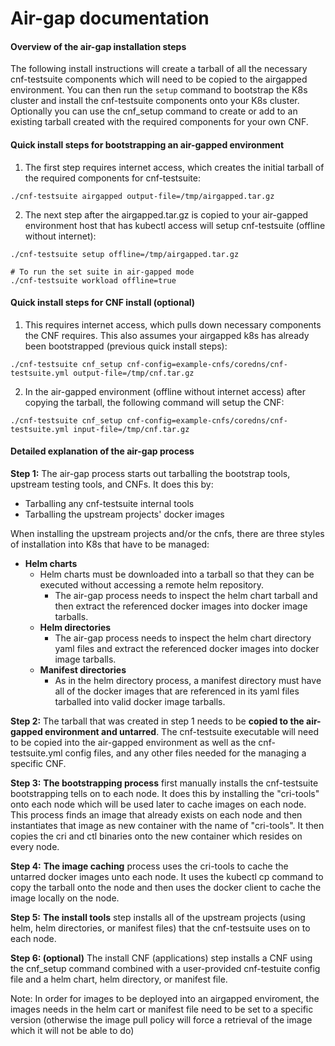 # Air-gap documentation

#### Overview of the air-gap installation steps

The following install instructions will create a tarball of all the necessary cnf-testsuite components which will need to be copied to the airgapped environment.  You can then run the `setup` command to bootstrap the K8s cluster and install the cnf-testsuite components onto your K8s cluster.  Optionally you can use the cnf_setup command to create or add to an existing tarball created with the required components for your own CNF.

#### Quick install steps for bootstrapping an air-gapped environment

1. The first step requires internet access, which creates the initial tarball of the required components for cnf-testsuite:
```
./cnf-testsuite airgapped output-file=/tmp/airgapped.tar.gz
```
2. The next step after the airgapped.tar.gz is copied to your air-gapped environment host that has kubectl access will setup cnf-testsuite (offline without internet):
```
./cnf-testsuite setup offline=/tmp/airgapped.tar.gz

# To run the set suite in air-gapped mode
./cnf-testsuite workload offline=true
```

#### Quick install steps for CNF install (optional)

1. This requires internet access, which pulls down necessary components the CNF requires. This also assumes your airgapped k8s has already been bootstrapped (previous quick install steps):

`./cnf-testsuite cnf_setup cnf-config=example-cnfs/coredns/cnf-testsuite.yml output-file=/tmp/cnf.tar.gz`

2. In the air-gapped environment (offline without internet access) after copying the tarball, the following command will setup the CNF:

`./cnf-testsuite cnf_setup cnf-config=example-cnfs/coredns/cnf-testsuite.yml input-file=/tmp/cnf.tar.gz`

#### Detailed explanation of the air-gap process

**Step 1:** The air-gap process starts out tarballing the bootstrap tools, upstream testing tools, and CNFs.  It does this by:
* Tarballing any cnf-testsuite internal tools
* Tarballing the upstream projects' docker images

When installing the upstream projects and/or the cnfs, there are three styles of installation into K8s that have to be managed:

* **Helm charts**
    * Helm charts must be downloaded into a tarball so that they can be executed without accessing a remote helm repository.  
        * The air-gap process needs to inspect the helm chart tarball and then extract the referenced docker images into docker image tarballs.  
    * **Helm directories**
        * The air-gap process needs to inspect the helm chart directory yaml files and extract the referenced docker images into docker image tarballs.
    * **Manifest directories**
        * As in the helm directory process, a manifest directory must have all of the docker images that are referenced in its yaml files tarballed into valid docker image tarballs.

**Step 2:** The tarball that was created in step 1 needs to be **copied to the air-gapped environment and untarred**.  The cnf-testsuite executable will need to be copied into the air-gapped environment as well as the cnf-testsuite.yml config files, and any other files needed for the managing a specific CNF.

**Step 3:** **The bootstrapping process** first manually installs the cnf-testsuite bootstrapping tells on to each node.  It does this by installing the "cri-tools" onto each node which will be used later to cache images on each node.  This process finds an image that already exists on each node and then instantiates that image as new container with the name of "cri-tools".  It then copies the cri and ctl binaries onto the new container which resides on every node.

**Step 4:** **The image caching** process uses the cri-tools to cache the untarred docker images unto each node.  It uses the kubectl cp command to copy the tarball onto the node and then uses the docker client to cache the image locally on the node.

**Step 5:** **The install tools** step installs all of the upstream projects (using helm, helm directories, or manifest files) that the cnf-testsuite uses on to each node.

**Step 6: (optional)** The install CNF (applications) step installs a CNF using the cnf_setup command combined with a user-provided cnf-testuite config file and a helm chart, helm directory, or manifest file.

Note: In order for images to be deployed into an airgapped enviroment, the images needs in the helm cart or manifest file need to be set to a specific version (otherwise the image pull policy will force a retrieval of the image which it will not be able to do)




